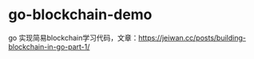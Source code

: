 # go-blockchain-demo
go 实现简易blockchain学习代码，文章：https://jeiwan.cc/posts/building-blockchain-in-go-part-1/
